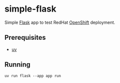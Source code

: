 # simple-flask

Simple [Flask] app to test RedHat [OpenShift] deployment.

## Prerequisites

- [uv]

## Running

```shell
uv run flask --app app run
```

[Flask]: https://flask.palletsprojects.com/ "Flask"
[OpenShift]: https://www.redhat.com/en/technologies/cloud-computing/openshift "RedHat OpenShift"
[uv]: https://docs.astral.sh/uv/ "uv"